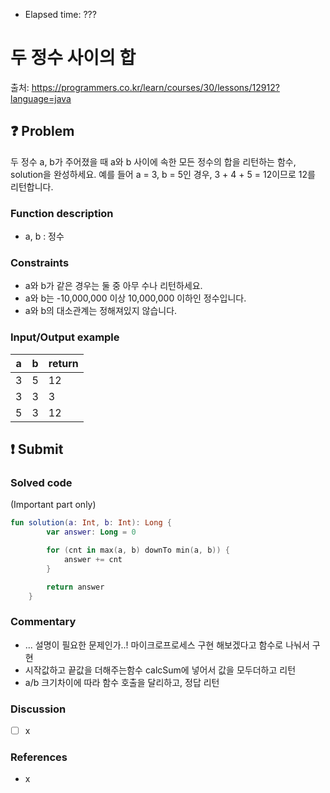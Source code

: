 - Elapsed time: ???

# 두 정수 사이의 합
출처: https://programmers.co.kr/learn/courses/30/lessons/12912?language=java

## :question: Problem
두 정수 a, b가 주어졌을 때 a와 b 사이에 속한 모든 정수의 합을 리턴하는 함수, solution을 완성하세요.
예를 들어 a = 3, b = 5인 경우, 3 + 4 + 5 = 12이므로 12를 리턴합니다.

### Function description
- a, b : 정수

### Constraints
- a와 b가 같은 경우는 둘 중 아무 수나 리턴하세요.
- a와 b는 -10,000,000 이상 10,000,000 이하인 정수입니다.
- a와 b의 대소관계는 정해져있지 않습니다.

### Input/Output example
| a   | b   | return |
| --- | --- | ------ |
| 3   | 5   | 12     |
| 3   | 3   | 3      |
| 5   | 3   | 12     |

## :exclamation: Submit
### Solved code
(Important part only)
``` kotlin
fun solution(a: Int, b: Int): Long {
        var answer: Long = 0

        for (cnt in max(a, b) downTo min(a, b)) {
            answer += cnt
        }

        return answer
    }
```

### Commentary
- ... 설명이 필요한 문제인가..! 마이크로프로세스 구현 해보겠다고 함수로 나눠서 구현
- 시작값하고 끝값을 더해주는함수 calcSum에 넣어서 값을 모두더하고 리턴
- a/b 크기차이에 따라 함수 호출을 달리하고, 정답 리턴

### Discussion
- [ ] x

### References
- x